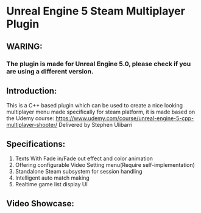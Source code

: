 # Unreal Engine 5 Steam Multiplayer Plugin

## WARING: 
### The plugin is made for Unreal Engine 5.0, please check if you are using a different version.

## Introduction:
This is a C++ based plugin which can be used to create a nice looking multiplayer menu made specifically for steam platform,
it is made based on the Udemy course: https://www.udemy.com/course/unreal-engine-5-cpp-multiplayer-shooter/ Delivered by Stephen Ulibarri
## Specifications:
1. Texts With Fade in/Fade out effect and color animation
2. Offering configurable Video Setting menu(Require self-implementation)
3. Standalone Steam subsystem for session handling
4. Intelligent auto match making
5. Realtime game list display UI

## Video Showcase:
